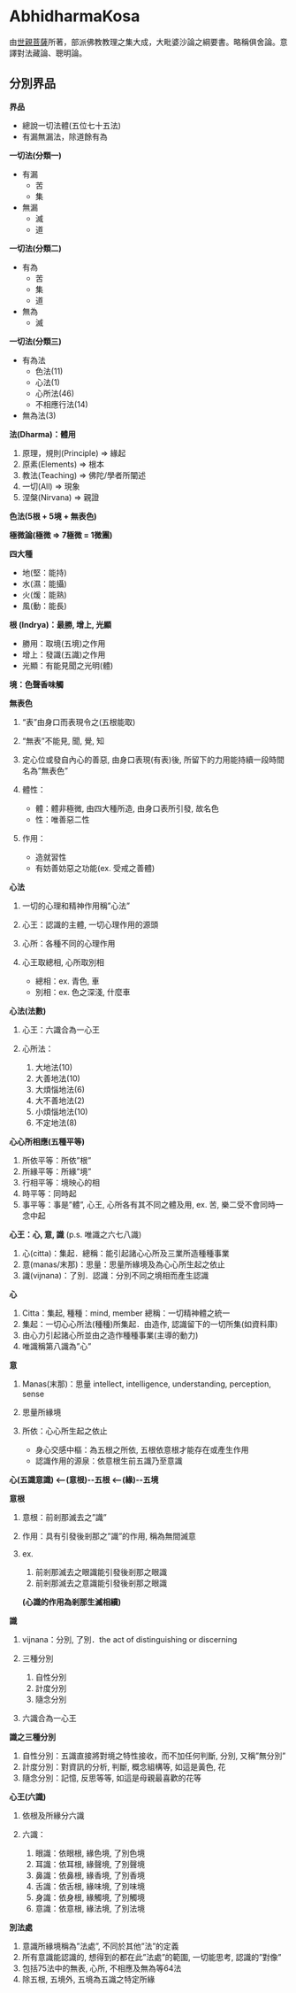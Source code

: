 # AbhidharmaKosa

由[世親菩薩](https://zh.wikipedia.org/wiki/%E4%B8%96%E4%BA%B2)所著，部派佛教教理之集大成，大毗婆沙論之綱要書。略稱俱舍論。意譯對法藏論、聰明論。

## 分別界品

**界品**

-   總說一切法體(五位七十五法)
-   有漏無漏法，除道餘有為

**一切法(分類一)**

-   有漏
	-   苦
	-   集
-   無漏
	-   滅
	-   道

**一切法(分類二)**

-   有為
	-   苦
	-   集
	-   道
-   無為
	-   滅

**一切法(分類三)**

-   有為法
	-   色法(11)
	-   心法(1)
	-   心所法(46)
	-   不相應行法(14)
-   無為法(3)

**法(Dharma)：體用**

1.  原理，規則(Principle) => 緣起
2.  原素(Elements) => 根本
3.  教法(Teaching) => 佛陀/學者所闡述
4.  一切(All) => 現象
5.  涅槃(Nirvana) => 親證

**色法(5根 + 5境 + 無表色)**

**極微論(極微 => 7極微 = 1微團)**

**四大種**

-   地(堅：能持)
-   水(濕：能攝)
-   火(煖：能熟)
-   風(動：能長)

**根 (Indrya)：最勝, 增上, 光顯**

 - 勝用：取境(五境)之作用
 - 增上：發識(五識)之作用
 - 光顯：有能見聞之光明(體)

**境：色聲香味觸**

**無表色**

1.  “表”由身口而表現令之(五根能取)
2.  “無表”不能見,  聞,  覺,  知
3.  定心位或發自內心的善惡,  由身口表現(有表)後,  所留下的力用能持續一段時間名為”無表色”
4.  體性：

	-   體：體非極微,  由四大種所造,  由身口表所引發,  故名色
	-   性：唯善惡二性

6.  作用：

	-   造就習性
	-   有妨善妨惡之功能(ex. 受戒之善體)

**心法**

1.  一切的心理和精神作用稱”心法”
2.  心王：認識的主體, 一切心理作用的源頭
3.  心所：各種不同的心理作用
4.  心王取總相, 心所取別相

	-   總相：ex. 青色, 車
	-   別相：ex. 色之深淺, 什麼車

**心法(法數)**

1.  心王：六識合為一心王
2.  心所法：

	1.  大地法(10)
	2.  大善地法(10)
	3.  大煩惱地法(6)
	4.  大不善地法(2)
	5.  小煩惱地法(10)
	6.  不定地法(8)

**心心所相應(五種平等)**

1.  所依平等：所依”根”
2.  所緣平等：所緣”境”
3.  行相平等：境映心的相
4.  時平等：同時起
5.  事平等：事是”體”, 心王, 心所各有其不同之體及用, ex. 苦, 樂二受不會同時一念中起

**心王：心, 意, 識**  (p.s. 唯識之六七八識)

1.  心(citta)：集起．總稱：能引起諸心心所及三業所造種種事業
2.  意(manas/末那)：思量：思量所緣境及為心心所生起之依止
3.  識(vijnana)：了別．認識：分別不同之境相而產生認識

**心**

1.  Citta：集起, 種種：mind, member 總稱：一切精神體之統一
2.  集起：一切心心所法(種種)所集起．由造作, 認識留下的一切所集(如資料庫)
3.  由心力引起諸心所並由之造作種種事業(主導的動力)
4.  唯識稱第八識為”心”

**意**

1.  Manas(末那)：思量 intellect, intelligence, understanding, perception, sense
2.  思量所緣境
3.  所依：心心所生起之依止

	-   身心交感中樞：為五根之所依, 五根依意根才能存在或產生作用
	-   認識作用的源泉：依意根生前五識乃至意識

**心(五識意識) <--(意根)--五根 <--(緣)--五境**

**意根**

1.  意根：前剎那滅去之”識”
2.  作用：具有引發後剎那之”識”的作用, 稱為無間滅意
3.  ex.

	1.  前剎那滅去之眼識能引發後剎那之眼識
	2.  前剎那滅去之意識能引發後剎那之眼識

	**(心識的作用為剎那生滅相續)**

**識**

1.  vijnana：分別, 了別．the act of distinguishing or discerning
2.  三種分別

	1.  自性分別
	2.  計度分別
	3.  隨念分別

3.  六識合為一心王

**識之三種分別**

1.  自性分別：五識直接將對境之特性接收，而不加任何判斷, 分別, 又稱”無分別”
2.  計度分別：對資訊的分析, 判斷, 概念組構等, 如這是黃色, 花
3.  隨念分別：記憶, 反思等等, 如這是母親最喜歡的花等

**心王(六識)**

1.  依根及所緣分六識
2.  六識：

	1.  眼識：依眼根, 緣色境, 了別色境
	2.  耳識：依耳根, 緣聲境, 了別聲境
	3.  鼻識：依鼻根, 緣香境, 了別香境
	4.  舌識：依舌根, 緣味境, 了別味境
	5.  身識：依身根, 緣觸境, 了別觸境
	6.  意識：依意根, 緣法境, 了別法境

**別法處**

1.  意識所緣境稱為”法處”, 不同於其他”法”的定義
2.  所有意識能認識的, 想得到的都在此”法處”的範圍, 一切能思考, 認識的”對像”
3.  包括75法中的無表, 心所, 不相應及無為等64法
4.  除五根, 五境外, 五境為五識之特定所緣

